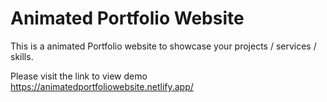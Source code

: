 # Animated Portfolio Website
This is a animated Portfolio website to showcase your projects / services / skills.

Please visit the link to view demo https://animatedportfoliowebsite.netlify.app/
